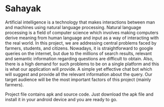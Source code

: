 # Sahayak
Artificial intelligence is a technology that makes interactions between man and machines using natural language processing. Natural language processing is a field of computer science which involves making computers derive meaning from human language and input as a way of interacting with the real world. In this project, we are addressing central problems faced by farmers, students, and citizens. Nowadays, it is straightforward to google queries on the internet, but due to the millions of search results, relevant and semantic information regarding questions are difficult to obtain. Also, there is a high demand for such problems to be on a single platform and this is what our application will provide. A simple yet effective chat bot which will suggest and provide all the relevant information about the query. Our target audience will be the most important factors of this project (mainly farmers).


Project file contains apk and source code.
Just download the apk file and install it in your android device and you are ready to go.
